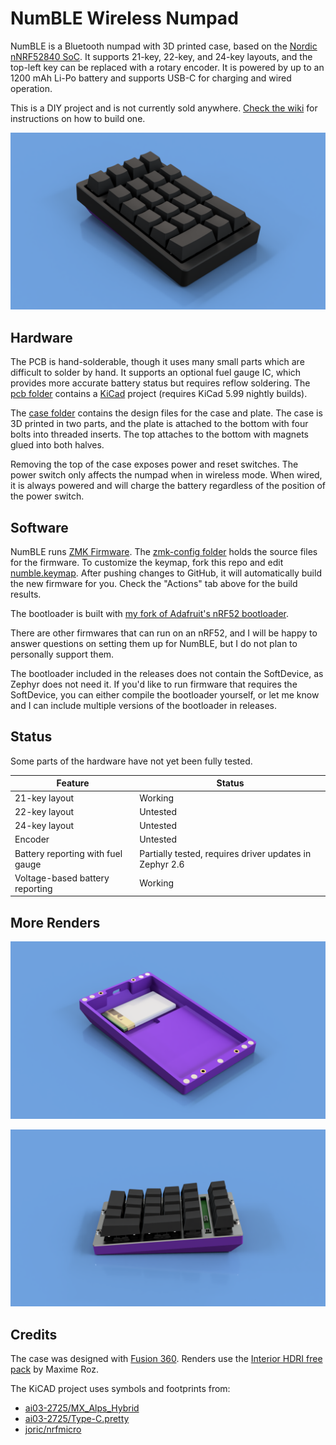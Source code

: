 # NumBLE Wireless Numpad

NumBLE is a Bluetooth numpad with 3D printed case, based on the
[Nordic nNRF52840 SoC](https://www.nordicsemi.com/Products/Low-power-short-range-wireless/nRF52840).
It supports 21-key, 22-key, and 24-key layouts, and the top-left key can be
replaced with a rotary encoder. It is powered by up to an 1200 mAh Li-Po battery
and supports USB-C for charging and wired operation.

This is a DIY project and is not currently sold anywhere.
[Check the wiki](https://github.com/joelspadin/NumBLE/wiki) for instructions on
how to build one.

![Numpad render](case/renders/NumBLE.png)

## Hardware

The PCB is hand-solderable, though it uses many small parts which are difficult
to solder by hand. It supports an optional fuel gauge IC, which provides more
accurate battery status but requires reflow soldering. The [pcb folder](pcb)
contains a [KiCad](https://www.kicad.org/) project (requires KiCad 5.99 nightly
builds).

The [case folder](case) contains the design files for the case and plate. The
case is 3D printed in two parts, and the plate is attached to the bottom with
four bolts into threaded inserts. The top attaches to the bottom with magnets
glued into both halves.

Removing the top of the case exposes power and reset switches. The power switch
only affects the numpad when in wireless mode. When wired, it is always powered
and will charge the battery regardless of the position of the power switch.

## Software

NumBLE runs [ZMK Firmware](https://zmkfirmware.dev/). The [zmk-config folder](zmk-config)
holds the source files for the firmware. To customize the keymap, fork this repo
and edit [numble.keymap](zmk-config/boards/arm/numble/numble.keymap).
After pushing changes to GitHub, it will automatically build the new firmware
for you. Check the "Actions" tab above for the build results.

The bootloader is built with [my fork of Adafruit's nRF52 bootloader](https://github.com/joelspadin/Adafruit_nRF52_Bootloader).

There are other firmwares that can run on an nRF52, and I will be happy to
answer questions on setting them up for NumBLE, but I do not plan to personally
support them.

The bootloader included in the releases does not contain the SoftDevice, as
Zephyr does not need it. If you'd like to run firmware that requires the
SoftDevice, you can either compile the bootloader yourself, or let me know and I
can include multiple versions of the bootloader in releases.

## Status

Some parts of the hardware have not yet been fully tested.

| Feature                           | Status                                                  |
| --------------------------------- | ------------------------------------------------------- |
| 21-key layout                     | Working                                                 |
| 22-key layout                     | Untested                                                |
| 24-key layout                     | Untested                                                |
| Encoder                           | Untested                                                |
| Battery reporting with fuel gauge | Partially tested, requires driver updates in Zephyr 2.6 |
| Voltage-based battery reporting   | Working                                                 |

## More Renders

![Battery compartment](case/renders/Battery.png)

![Bottom half](case/renders/Bottom.png)

## Credits

The case was designed with [Fusion 360](https://www.autodesk.com/products/fusion-360).
Renders use the [Interior HDRI free pack](https://www.maximeroz.com/hdri-free-pack)
by Maxime Roz.

The KiCAD project uses symbols and footprints from:

- [ai03-2725/MX_Alps_Hybrid](https://github.com/ai03-2725/MX_Alps_Hybrid)
- [ai03-2725/Type-C.pretty](https://github.com/ai03-2725/Type-C.pretty)
- [joric/nrfmicro](https://github.com/joric/nrfmicro)
